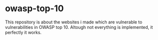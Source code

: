 # owasp-top-10

This repository is about the websites i made which are vulnerable to vulnerabilities in OWASP top 10.
Altough not everything is implemented, it perfectly it works.
